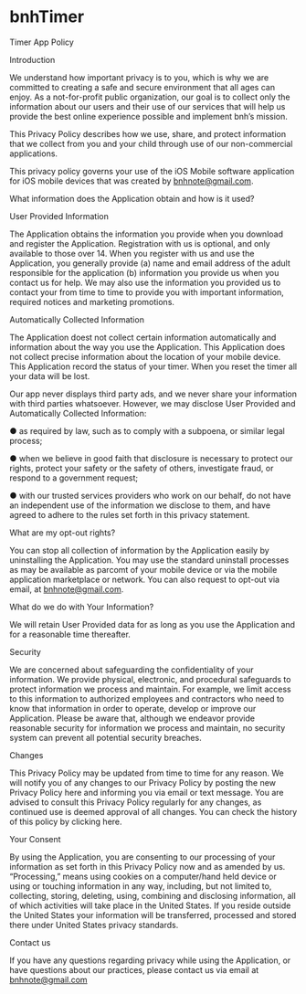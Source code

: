 # bnhTimer

Timer App Policy

Introduction

We understand how important privacy is to you, which is why we are committed to creating a safe and secure environment that  all ages can enjoy. As a not-for-profit public organization, our goal is to collect only the information about our users and their use of our services that will help us provide the best online experience possible and implement bnh’s mission.

This Privacy Policy describes how we use, share, and protect information that we collect from you and your child through use of our non-commercial applications.

This privacy policy governs your use of the iOS Mobile software application for iOS mobile devices that was created by bnhnote@gmail.com.

What information does the Application obtain and how is it used?

User Provided Information

The Application obtains the information you provide when you download and register the Application. Registration with us is optional, and only available to those over 14. When you register with us and use the Application, you generally provide (a) name and email address of the adult responsible for the application (b) information you provide us when you contact us for help. We may also use the information you provided us to contact your from time to time to provide you with important information, required notices and marketing promotions.

Automatically Collected Information

The Application doest not collect certain information automatically and information about the way you use the Application. This Application does not collect precise information about the location of your mobile device.
This Application record the status of your timer. When you reset the timer all your data will be lost.

Our app never displays third party ads, and we never share your information with third parties whatsoever. However, we may disclose User Provided and Automatically Collected Information:

● as required by law, such as to comply with a subpoena, or similar legal process;

● when we believe in good faith that disclosure is necessary to protect our rights, protect your safety or the safety of others, investigate fraud, or respond to a government request;

● with our trusted services providers who work on our behalf, do not have an independent use of the information we disclose to them, and have agreed to adhere to the rules set forth in this privacy statement.

What are my opt-out rights?

You can stop all collection of information by the Application easily by uninstalling the Application. You may use the standard uninstall processes as may be available as parcomt of your mobile device or via the mobile application marketplace or network. You can also request to opt-out via email, at bnhnote@gmail.com.

What do we do with Your Information?

We will retain User Provided data for as long as you use the Application and for a reasonable time thereafter.

Security

We are concerned about safeguarding the confidentiality of your information. We provide physical, electronic, and procedural safeguards to protect information we process and maintain. For example, we limit access to this information to authorized employees and contractors who need to know that information in order to operate, develop or improve our Application. Please be aware that, although we endeavor provide reasonable security for information we process and maintain, no security system can prevent all potential security breaches.

Changes

This Privacy Policy may be updated from time to time for any reason. We will notify you of any changes to our Privacy Policy by posting the new Privacy Policy here and informing you via email or text message. You are advised to consult this Privacy Policy regularly for any changes, as continued use is deemed approval of all changes. You can check the history of this policy by clicking here.

Your Consent

By using the Application, you are consenting to our processing of your information as set forth in this Privacy Policy now and as amended by us. “Processing,” means using cookies on a computer/hand held device or using or touching information in any way, including, but not limited to, collecting, storing, deleting, using, combining and disclosing information, all of which activities will take place in the United States. If you reside outside the United States your information will be transferred, processed and stored there under United States privacy standards.

Contact us

If you have any questions regarding privacy while using the Application, or have questions about our practices, please contact us via email at bnhnote@gmail.com
